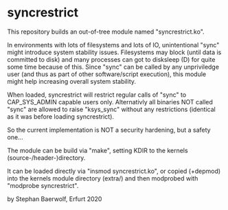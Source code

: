 syncrestrict
============

This repository builds an out-of-tree module named "syncrestrict.ko".

In environments with lots of filesystems and lots of IO, unintentional "sync" might introduce system stability issues.
Filesystems may block (until data is committed to disk) and many processes can got to disksleep (D) for quite some time because of this.
Since "sync" can be called by any unpriviledge user (and thus as part of other software/script execution), this module might help increasing overall system stability.

When loaded, syncrestrict will restrict regular calls of "sync" to CAP_SYS_ADMIN capable users only.
Alternativly all binaries NOT called "sync" are allowed to raise "ksys_sync" without any restrictions (identical as it was before loading syncrestrict).

So the current implementation is NOT a security hardening, but a safety one...

The module can be build via "make", setting KDIR to the kernels (source-/header-)directory.

It can be loaded directly via "insmod syncrestrict.ko",
or copied (+depmod) into the kernels module directory (extra/) and then modprobed with "modprobe syncrestrict".

by Stephan Baerwolf, Erfurt 2020
